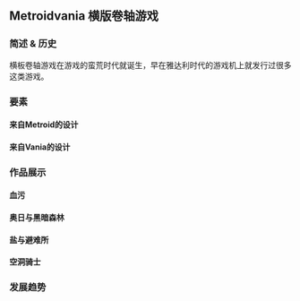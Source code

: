 Metroidvania 横版卷轴游戏
---------------------------------
### 简述 & 历史
横板卷轴游戏在游戏的蛮荒时代就诞生，早在雅达利时代的游戏机上就发行过很多这类游戏。

### 要素

#### 来自Metroid的设计

#### 来自Vania的设计

### 作品展示

#### 血污

#### 奥日与黑暗森林

#### 盐与避难所

#### 空洞骑士

### 发展趋势

